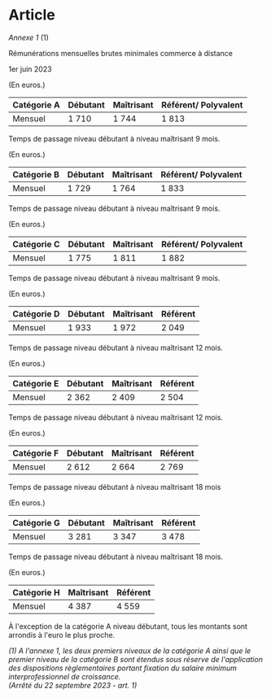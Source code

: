 # Article

*Annexe 1* (1) 

Rémunérations mensuelles brutes minimales commerce à distance

1er juin 2023

(En euros.)



| Catégorie A | Débutant | Maîtrisant | Référent/ Polyvalent |
| --- | --- | --- | --- |
| Mensuel | 1 710 | 1 744 | 1 813 |

Temps de passage niveau débutant à niveau maîtrisant 9 mois.

(En euros.)



| Catégorie B | Débutant | Maîtrisant | Référent/ Polyvalent |
| --- | --- | --- | --- |
| Mensuel | 1 729 | 1 764 | 1 833 |

Temps de passage niveau débutant à niveau maîtrisant 9 mois.

(En euros.)



| Catégorie C | Débutant | Maîtrisant | Référent/ Polyvalent |
| --- | --- | --- | --- |
| Mensuel | 1 775 | 1 811 | 1 882 |

Temps de passage niveau débutant à niveau maîtrisant 9 mois.

(En euros.)



| Catégorie D | Débutant | Maîtrisant | Référent |
| --- | --- | --- | --- |
| Mensuel | 1 933 | 1 972 | 2 049 |

Temps de passage niveau débutant à niveau maîtrisant 12 mois.

(En euros.)



| Catégorie E | Débutant | Maîtrisant | Référent |
| --- | --- | --- | --- |
| Mensuel | 2 362 | 2 409 | 2 504 |

Temps de passage niveau débutant à niveau maîtrisant 12 mois.

(En euros.)



| Catégorie F | Débutant | Maîtrisant | Référent |
| --- | --- | --- | --- |
| Mensuel | 2 612 | 2 664 | 2 769 |

Temps de passage niveau débutant à niveau maîtrisant 18 mois

(En euros.)



| Catégorie G | Débutant | Maîtrisant | Référent |
| --- | --- | --- | --- |
| Mensuel | 3 281 | 3 347 | 3 478 |

Temps de passage niveau débutant à niveau maîtrisant 18 mois.

(En euros.)



| Catégorie H | Maîtrisant | Référent |
| --- | --- | --- |
| Mensuel | 4 387 | 4 559 |

À l'exception de la catégorie A niveau débutant, tous les montants sont arrondis à l'euro le plus proche.

 *(1) A l'annexe 1, les deux premiers niveaux de la catégorie A ainsi que le premier niveau de la catégorie B sont étendus sous réserve de l'application des dispositions règlementaires portant fixation du salaire minimum interprofessionnel de croissance.   
 (Arrêté du 22 septembre 2023 - art. 1)*

